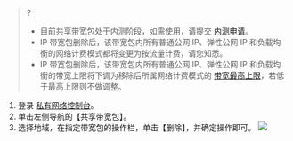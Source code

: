 >? 
>- 目前共享带宽包处于内测阶段，如需使用，请提交 [内测申请](https://cloud.tencent.com/apply/p/8o8lmsr5nj8)。
>- IP 带宽包删除后，该带宽包内所有普通公网 IP、弹性公网 IP 和负载均衡的网络计费模式都将变更为按流量计费，请您知悉。
>- IP 带宽包删除后，该带宽包内所有普通公网 IP、弹性公网 IP 和负载均衡的带宽上限将下调为移除后所属网络计费模式的 [带宽最高上限](https://cloud.tencent.com/document/product/213/12523)，若低于最高上限则不做调整。
>
1. 登录 [私有网络控制台](https://console.cloud.tencent.com/vpc/vpc?rid=1)。
2. 单击左侧导航的【共享带宽包】。
3. 选择地域，在指定带宽包的操作栏，单击【删除】，并确定操作即可。
![](https://main.qcloudimg.com/raw/666914cbac559a050778e9517fd89796.png)

